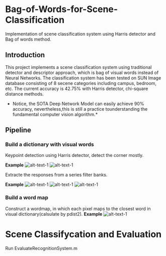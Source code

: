 # Bag-of-Words-for-Scene-Classification
Implementation of scene classification system using Harris detector and Bag of words method.
## Introduction 

This project implements a scene classification system using traditional detector and descriptor approach, which is bag of visual words instead of Neural Networks. The classification system has been tested on SUN Image database consisting of 8 secene categories including campus, bedroom, etc. The current accuracy is 42.75% with Harris detector, chi-square distance methods.  
* Notice, the SOTA Deep Network Model can easily achieve 90% accuracy, nevertheless,this is still a practice tounderstanding the fundamental computer vision algorithm.*

## Pipeline
### Build a dictionary with visual words
Keypoint detection using Harris detector, detect the corner mostly.

**Example**
![alt-text-1](pic/500%20harris%20points_3.jpg "harris detector")
![alt-text-1](pic/500%20random%20points_2.jpg "random points")


Extracte the responses from a series filter banks.

**Example**
![alt-text-1](pic/response_12.jpg "filter1")
![alt-text-1](pic/response_24.jpg "filter2") 
![alt-text-1](pic/response_36.jpeg "filter3")

### Build a word map
Construct a wordmap, in which each pixel maps to the closest word in visual dictionary(calsulate by pdist2).
**Example**
![alt-text-1](pic/sun_aferisdmjeibigjh_wordMap.jpg "wordmap")

# Scene Classifycation and Evaluation
Run EvaluateRecognitionSystem.m
